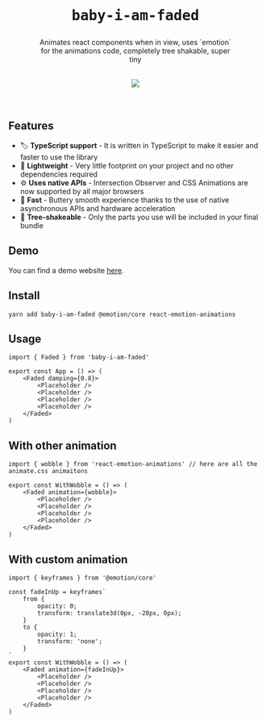 <div align="center">
    <br/>
    <br/>
    <h1><pre>baby-i-am-faded</pre></h1>
    <p style='width: 400px;'>
    Animates react components when in view, uses `emotion` for the animations code, completely tree shakable, super tiny
    </p>
    <br/>
    <img src="https://upload.wikimedia.org/wikipedia/en/thumb/4/48/Faded_Zhu.jpg/220px-Faded_Zhu.jpg" />
    <br/>
    <br/>
    <br/>
</div>

## Features

-   🏷 **TypeScript support** - It is written in TypeScript to make it easier and faster to use the library
-   🍃 **Lightweight** - Very little footprint on your project and no other dependencies required
-   ⚙️ **Uses native APIs** - Intersection Observer and CSS Animations are now supported by all major browsers
-   🚀 **Fast** - Buttery smooth experience thanks to the use of native asynchronous APIs and hardware acceleration
-   🌳 **Tree-shakeable** - Only the parts you use will be included in your final bundle

## Demo

You can find a demo website [here](https://baby-i-am-faded.xmorse.now.sh).

## Install

`yarn add baby-i-am-faded @emotion/core react-emotion-animations`

## Usage

```tsx
import { Faded } from 'baby-i-am-faded'

export const App = () => (
    <Faded damping={0.8}>
        <Placeholder />
        <Placeholder />
        <Placeholder />
        <Placeholder />
    </Faded>
)
```

## With other animation

```tsx
import { wobble } from 'react-emotion-animations' // here are all the animate.css animaitons

export const WithWobble = () => (
    <Faded animation={wobble}>
        <Placeholder />
        <Placeholder />
        <Placeholder />
        <Placeholder />
    </Faded>
)
```

## With custom animation

```tsx
import { keyframes } from '@emotion/core'

const fadeInUp = keyframes`
    from {
        opacity: 0;
        transform: translate3d(0px, -20px, 0px);
    }
    to {
        opacity: 1;
        transform: 'none';
    }
`
export const WithWobble = () => (
    <Faded animation={fadeInUp}>
        <Placeholder />
        <Placeholder />
        <Placeholder />
        <Placeholder />
    </Faded>
)
```
